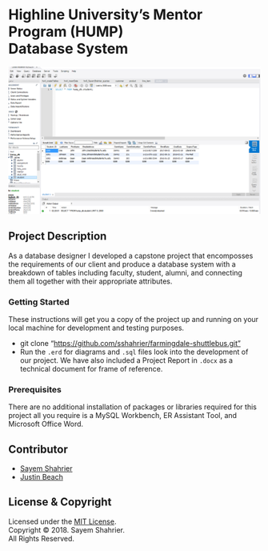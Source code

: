 # Highline University’s Mentor Program (HUMP) <br />Database System

![](readme-img.PNG)

## Project Description

As a database designer I developed a capstone project that encomposses the requirements of our client and produce a database system with a breakdown of tables including faculty, student, alumni, and connecting them all together with their appropriate attributes.

### Getting Started

These instructions will get you a copy of the project up and running on your local machine for development and testing purposes.
- git clone “https://github.com/sshahrier/farmingdale-shuttlebus.git”
- Run the `.erd` for diagrams and `.sql` files look into the development of our project. We have also included a Project Report in `.docx` as a technical document for frame of reference.

### Prerequisites

There are no additional installation of packages or libraries required for this project all you require is a MySQL Workbench, ER Assistant Tool, and Microsoft Office Word.

## Contributor
- [Sayem Shahrier](https://github.com/sshahrier)
- [Justin Beach](https://www.linkedin.com/in/justin-beach-99273513a/)

## License & Copyright

Licensed under the [MIT License](LICENSE).
<br>
Copyright ©️ 2018. Sayem Shahrier.
<br>
All Rights Reserved.
